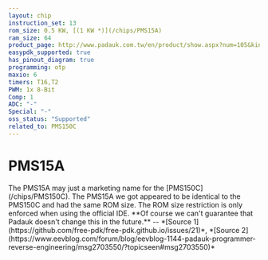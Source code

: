 ```yaml
---
layout: chip
instruction_set: 13
rom_size: 0.5 KW, [(1 KW *)](/chips/PMS15A)
ram_size: 64
product_page: http://www.padauk.com.tw/en/product/show.aspx?num=105&kind=41
easypdk_supported: true
has_pinout_diagram: true
programming: otp
maxio: 6
timers: T16,T2
PWM: 1x 8-Bit
Comp: 1
ADC: "-"
Special: "-"
oss_status: "Supported"
related_to: PMS150C
---
```


# PMS15A

<div class="callout" markdown="1">
The PMS15A may just a marketing name for the [PMS150C](/chips/PMS150C).
The PMS15A we got appeared to be identical to the PMS150C and had the same ROM size.
The ROM size restriction is only enforced when using the official IDE.
**Of course we can't guarantee that Padauk doesn't change this in the future.**
-- 
*[Source 1](https://github.com/free-pdk/free-pdk.github.io/issues/21)*,
*[Source 2](https://www.eevblog.com/forum/blog/eevblog-1144-padauk-programmer-reverse-engineering/msg2703550/?topicseen#msg2703550)*
</div>
